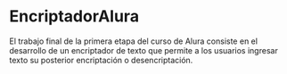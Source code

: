 # EncriptadorAlura
El trabajo final de la primera etapa del curso de Alura consiste en el desarrollo de un encriptador de texto que permite a los usuarios ingresar texto su posterior encriptación o desencriptación.
